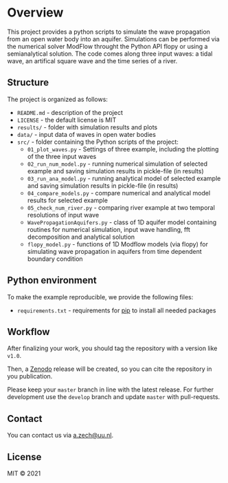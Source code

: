 # Overview

This project provides a python scripts to simulate the wave propagation from 
an open water body into an aquifer. Simulations can be performed via the numerical
solver ModFlow throught the Python API flopy or using a semianalytical solution.
The code comes along three input waves: a tidal wave, an artifical square wave
and the time series of a river.

## Structure

The project is organized as follows:

- `README.md`   - description of the project
- `LICENSE`     - the default license is MIT
- `results/`    - folder with simulation results and plots
- `data/`       - input data of waves in open water bodies
- `src/`        - folder containing the Python scripts of the project:
  + `01_plot_waves.py` 
                 - Settings of three example, including the plotting of
                   the three input waves
  + `02_run_num_model.py` 
                 - running numerical simulation of selected example and saving
                   simulation results in pickle-file (in results)
  + `03_run_ana_model.py` 
                 - running analytical model of selected example and saving
                   simulation results in pickle-file (in results)
  + `04_compare_models.py` 
                 - compare numerical and analytical model results for 
                   selected example 
  + `05_check_num_river.py` 
                 - comparing river example at two temporal resolutions of 
                   input wave                   
  + `WavePropagationAquifers.py` 
                 - class of 1D aquifer model containing routines for numerical
                   simulation, input wave handling, fft decomposition and 
                   analytical solution
  + `flopy_model.py` 
                 - functions of 1D Modflow models (via flopy) for simulating
                   wave propagation in aquifers from time dependent boundary condition
                       
## Python environment

To make the example reproducible, we provide the following files:
- `requirements.txt` - requirements for [pip](https://pip.pypa.io/en/stable/user_guide/#requirements-files) to install all needed packages

## Workflow

After finalizing your work, you should tag the repository with a version like `v1.0`.

Then, a [Zenodo](https://zenodo.org/) release will be created, so you can cite the repository in you publication.

Please keep your `master` branch in line with the latest release.
For further development use the `develop` branch and update `master` with pull-requests.


## Contact

You can contact us via <a.zech@uu.nl>.


## License

MIT © 2021

